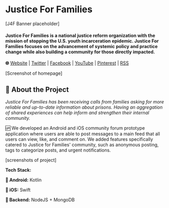 # Justice For Families
[J4F Banner placeholder]  

#### Justice For Families is a national justice reform organization with the mission of stopping the U.S. youth incarceration epidemic. Justice For Families focuses on the advancement of systemic policy and practice change while also building a community for those directly impacted.

**🌐** [Website](https://www.justice4families.org/) | [Twitter](https://twitter.com/justice4fams) | [Facebook](https://www.facebook.com/Justice4Families) | [YouTube](https://www.youtube.com/user/Justice4fams) | [Pinterest](https://pinterest.com/justice4fams) | [RSS](https://www.justice4families.org/feed)


[Screenshot of homepage]


## 🔎 About the Project

*Justice For Families has been receiving calls from families asking for more reliable and up-to-date information about prisons. Having an aggregation of shared experiences can help inform and strengthen their internal community.*


🆙 We developed an Android and iOS community forum prototype application where users are able to post messages to a main feed that all users can view, like, and comment on. We added features specifically catered to Justice for Families' community, such as anonymous posting, tags to categorize posts, and urgent notifications.

[screenshots of project]


**Tech Stack:**

**🔼 Android:** Kotlin

**🔼 iOS:** Swift

**🔽 Backend:** NodeJS + MongoDB